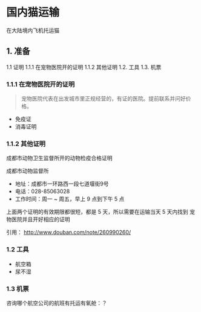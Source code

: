 # 国内猫运输

在大陆境内飞机托运猫

## 1. 准备

1.1 证明
	1.1.1 在宠物医院开的证明
	1.1.2 其他证明
1.2. 工具
1.3. 机票

### 1.1.1 在宠物医院开的证明

> 宠物医院代表在出发城市里正规经营的，有证的医院。提前联系并问好价格。

- 免疫证
- 消毒证明


### 1.1.2 其他证明

成都市动物卫生监督所开的动物检疫合格证明

成都市动物监督所

- 地址：成都市一环路西一段七道堰街9号
- 电话：028-85063028
- 工作时间：周一 ~ 周五，早上 9 点到下午 5 点

上面两个证明的有效期限都很短，都是 5 天，所以需要在运输当天 5 天内找到
宠物医院并且开好相应的证明

引用： http://www.douban.com/note/260990260/

### 1.2 工具

- 航空箱
- 尿不湿

### 1.3 机票

咨询哪个航空公司的航班有托运有氧舱：？

